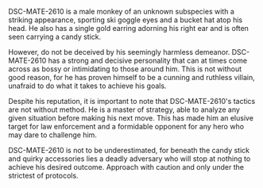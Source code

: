 DSC-MATE-2610 is a male monkey of an unknown subspecies with a striking appearance, sporting ski goggle eyes and a bucket hat atop his head. He also has a single gold earring adorning his right ear and is often seen carrying a candy stick. 

However, do not be deceived by his seemingly harmless demeanor. DSC-MATE-2610 has a strong and decisive personality that can at times come across as bossy or intimidating to those around him. This is not without good reason, for he has proven himself to be a cunning and ruthless villain, unafraid to do what it takes to achieve his goals. 

Despite his reputation, it is important to note that DSC-MATE-2610's tactics are not without method. He is a master of strategy, able to analyze any given situation before making his next move. This has made him an elusive target for law enforcement and a formidable opponent for any hero who may dare to challenge him. 

DSC-MATE-2610 is not to be underestimated, for beneath the candy stick and quirky accessories lies a deadly adversary who will stop at nothing to achieve his desired outcome. Approach with caution and only under the strictest of protocols.